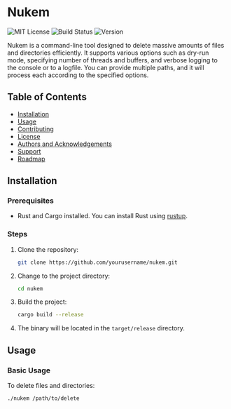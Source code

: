 # Nukem

![MIT License](https://img.shields.io/badge/license-MIT-blue.svg)
![Build Status](https://img.shields.io/github/actions/workflow/status/redleg101abn/utility/blank.yml?branch=main)
![Version](https://img.shields.io/badge/version-0.26.0--alpha-blue)

Nukem is a command-line tool designed to delete massive amounts of files and directories efficiently. It supports various options such as dry-run mode, specifying number of threads and buffers, and verbose logging to the console or to a logfile. You can provide multiple paths, and it will process each according to the specified options.

## Table of Contents
- [Installation](#installation)
- [Usage](#usage)
- [Contributing](#contributing)
- [License](#license)
- [Authors and Acknowledgements](#authors-and-acknowledgements)
- [Support](#support)
- [Roadmap](#roadmap)

## Installation

### Prerequisites
- Rust and Cargo installed. You can install Rust using [rustup](https://rustup.rs/).

### Steps
1. Clone the repository:
    ```sh
    git clone https://github.com/yourusername/nukem.git
    ```
2. Change to the project directory:
    ```sh
    cd nukem
    ```
3. Build the project:
    ```sh
    cargo build --release
    ```
4. The binary will be located in the `target/release` directory.

## Usage

### Basic Usage
To delete files and directories:
```sh
./nukem /path/to/delete
